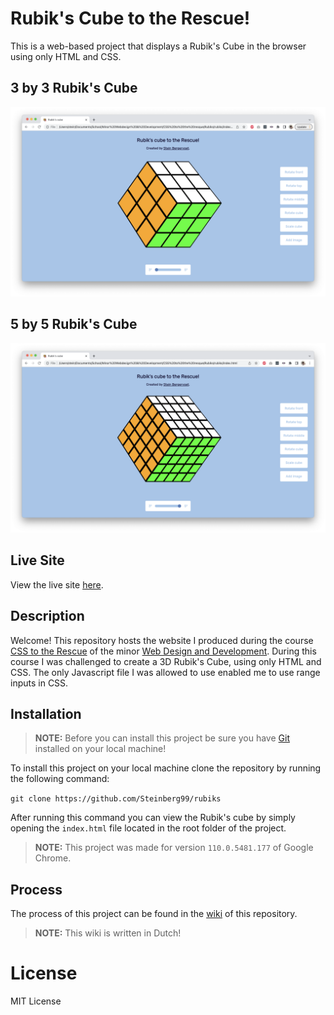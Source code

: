 # Rubik's Cube to the Rescue!

This is a web-based project that displays a Rubik's Cube in the browser using only HTML and CSS.

## 3 by 3 Rubik's Cube

![3 by 3 Rubik's Cube](./img/rubiks-3.png)

## 5 by 5 Rubik's Cube

![5 by 5 Rubik's Cube](./img/rubiks-5.png)

## Live Site

View the live site [here](https://steinberg99.github.io/rubiks/).

## Description

Welcome! This repository hosts the website I produced during the course [CSS to the Rescue](https://github.com/cmda-minor-web/css-to-the-rescue-2223) of the minor [Web Design and Development](https://everythingweb.org/). During this course I was challenged to create a 3D Rubik's Cube, using only HTML and CSS. The only Javascript file I was allowed to use enabled me to use range inputs in CSS.

## Installation

> **NOTE:** Before you can install this project be sure you have [Git](https://git-scm.com/) installed on your local machine!

To install this project on your local machine clone the repository by running the following command:

`git clone https://github.com/Steinberg99/rubiks`

After running this command you can view the Rubik's cube by simply opening the `index.html` file located in the root folder of the project.

> **NOTE:** This project was made for version `110.0.5481.177` of Google Chrome.

## Process

The process of this project can be found in the [wiki](https://github.com/Steinberg99/rubiks/wiki) of this repository.

> **NOTE:** This wiki is written in Dutch!

# License

MIT License
